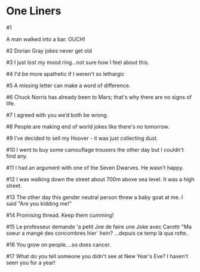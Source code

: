 ﻿# One Liners

#1

A man walked into a bar. OUCH!

#2
Dorian Gray jokes never get old

#3
I just lost my mood ring...not sure how I feel about this.

#4
I'd be more apathetic if I weren't so lethargic

#5
A missing letter can make a word of difference.

#6
Chuck Norris has already been to Mars; that's why there are no signs of life.

#7
I agreed with you we’d both be wrong.

#8
People are making end of world jokes like there's no tomorrow.

#9
I’ve decided to sell my Hoover - it was just collecting dust.

#10
I went to buy some camouflage trousers the other day but I couldn't find any.

#11
I had an argument with one of the Seven Dwarves. He wasn’t happy.

#12
I was walking down the street about 700m above sea level. It was a high street.

#13
The other day this gender neutral person threw a baby goat at me. I said "Are you kidding me!"

#14 
Promising thread. Keep them cumming!

#15 
Le professeur demande 'a petit Joe de faire une Joke avec Carottr
"Ma soeur a mangé des concombres hier`
hein?
...depuis ce temp là qua rotte..

#16
You grow on people....so does cancer.

#17
What do you tell someone you didn't see at New Year's Eve? I haven't seen you for a year!